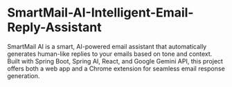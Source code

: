 # SmartMail-AI-Intelligent-Email-Reply-Assistant
SmartMail AI is a smart, AI-powered email assistant that automatically generates human-like replies to your emails based on tone and context. Built with Spring Boot, Spring AI, React, and Google Gemini API, this project offers both a web app and a Chrome extension for seamless email response generation.
